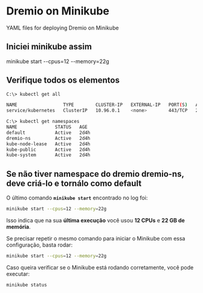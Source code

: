 ﻿# Dremio on Minikube
YAML files for deploying Dremio on Minikube
## Iniciei minikube assim
 minikube start --cpus=12 --memory=22g
 
## Verifique todos os elementos
```sh
C:\> kubectl get all
```
 
```sh 
NAME                 TYPE        CLUSTER-IP   EXTERNAL-IP   PORT(S)   AGE
service/kubernetes   ClusterIP   10.96.0.1    <none>        443/TCP   2d4h

C:\> kubectl get namespaces
NAME              STATUS   AGE
default           Active   2d4h
dremio-ns         Active   2d4h
kube-node-lease   Active   2d4h
kube-public       Active   2d4h
kube-system       Active   2d4h
```
## Se não tiver namespace do dremio dremio-ns, deve criá-lo e tornálo como default
O último comando **`minikube start`** encontrado no log foi:

```sh
minikube start --cpus=12 --memory=22g
```

Isso indica que na sua **última execução** você usou **12 CPUs** e **22 GB de memória**.

Se precisar repetir o mesmo comando para iniciar o Minikube com essa configuração, basta rodar:

```sh
minikube start --cpus=12 --memory=22g
```

Caso queira verificar se o Minikube está rodando corretamente, você pode executar:

```sh
minikube status
```
